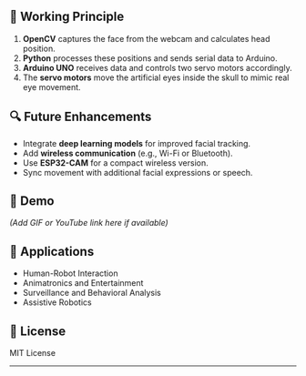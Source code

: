 
## 📡 Working Principle
1. **OpenCV** captures the face from the webcam and calculates head position.
2. **Python** processes these positions and sends serial data to Arduino.
3. **Arduino UNO** receives data and controls two servo motors accordingly.
4. The **servo motors** move the artificial eyes inside the skull to mimic real eye movement.

## 🔍 Future Enhancements
- Integrate **deep learning models** for improved facial tracking.
- Add **wireless communication** (e.g., Wi-Fi or Bluetooth).
- Use **ESP32-CAM** for a compact wireless version.
- Sync movement with additional facial expressions or speech.

## 📸 Demo
*(Add GIF or YouTube link here if available)*

## 📌 Applications
- Human-Robot Interaction
- Animatronics and Entertainment
- Surveillance and Behavioral Analysis
- Assistive Robotics

## 📂 License
MIT License

---

